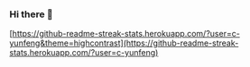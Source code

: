 ### Hi there 👋

<!--
**C-Yunfeng/c-yunfeng** is a ✨ _special_ ✨ repository because its `README.md` (this file) appears on your GitHub profile.

Here are some ideas to get you started:

- 🔭 I’m currently working on ...
- 🌱 I’m currently learning ...
- 👯 I’m looking to collaborate on ...
- 🤔 I’m looking for help with ...
- 💬 Ask me about ...
- 📫 How to reach me: ...
- 😄 Pronouns: ...
- ⚡ Fun fact: ...
-->

[https://github-readme-streak-stats.herokuapp.com/?user=c-yunfeng&theme=highcontrast](https://github-readme-streak-stats.herokuapp.com/?user=c-yunfeng)

